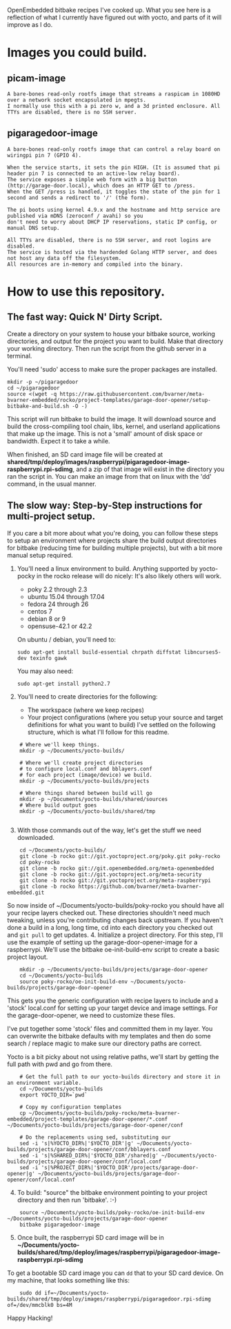 OpenEmbedded bitbake recipes I've cooked up. 
What you see here is a reflection of what I currently have figured out with yocto, and parts of it will improve as I do.

# Images you could build.
## picam-image
	A bare-bones read-only rootfs image that streams a raspicam in 1080HD over a network socket encapsulated in mpegts.
	I normally use this with a pi zero w, and a 3d printed enclosure. All TTYs are disabled, there is no SSH server.

## pigaragedoor-image
	A bare-bones read-only rootfs image that can control a relay board on wiringpi pin 7 (GPIO 4).
	
	When the service starts, it sets the pin HIGH. (It is assumed that pi header pin 7 is connected to an active-low relay board).
	The service exposes a simple web form with a big button (http://garage-door.local), which does an HTTP GET to /press.
	When the GET /press is handled, it toggles the state of the pin for 1 second and sends a redirect to '/' (the form).
	
	The pi boots using kernel 4.9.x and the hostname and http service are published via mDNS (zeroconf / avahi) so you
	don't need to worry about DHCP IP reservations, static IP config, or manual DNS setup.
	
	All TTYs are disabled, there is no SSH server, and root logins are disabled.
	The service is hosted via the hardended Golang HTTP server, and does not host any data off the filesystem.
	All resources are in-memory and compiled into the binary.

# How to use this repository.

## The fast way: Quick N' Dirty Script.

Create a directory on your system to house your bitbake source, working directories, and output for the project you want to build.
Make that directory your working directory.
Then run the script from the github server in a terminal.

You'll need 'sudo' access to make sure the proper packages are installed.

```
mkdir -p ~/pigaragedoor
cd ~/pigaragedoor
source <(wget -q https://raw.githubusercontent.com/bvarner/meta-bvarner-embedded/rocko/project-templates/garage-door-opener/setup-bitbake-and-build.sh -O -)
```

This script will run bitbake to build the image. It will download source and build the cross-compiling tool chain, libs, kernel, and userland applications that make up the image.
This is not a 'small' amount of disk space or bandwidth. Expect it to take a while.

When finished, an SD card image file will be created at **shared/tmp/deploy/images/raspberrypi/pigaragedoor-image-raspberrypi.rpi-sdimg**, and a zip of that image will exist in the directory you ran the script in.
You can make an image from that on linux with the 'dd' command, in the usual manner.


## The slow way: Step-by-Step instructions for multi-project setup.

If you care a bit more about what you're doing, you can follow these steps to setup an environment where projects share the build
output directories for bitbake (reducing time for building multiple projects), but with a bit more manual setup required.

 1. You'll need a linux environment to build. Anything supported by yocto-pocky in the rocko release will do nicely: It's also likely others will work.
    * poky 2.2 through 2.3
    * ubuntu 15.04 through 17.04
    * fedora 24 through 26
    * centos 7
    * debian 8 or 9
    * opensuse-42.1 or 42.2
    
    On ubuntu / debian, you'll need to:
    ```
    sudo apt-get install build-essential chrpath diffstat libncurses5-dev texinfo gawk
    ```
    You may also need:
    ```
    sudo apt-get install python2.7
    ```
    
 2. You'll need to create directories for the following:
    * The workspace (where we keep recipes)
    * Your project configurations (where you setup your source and target definitions for what you want to build)
    I've settled on the following structure, which is what I'll follow for this readme.
    
```    
	# Where we'll keep things.
    mkdir -p ~/Documents/yocto-builds/
    
    # Where we'll create project directories 
    # to configure local.conf and bblayers.conf
    # for each project (image/device) we build.
    mkdir -p ~/Documents/yocto-builds/projects
    
    # Where things shared between build will go
    mkdir -p ~/Documents/yocto-builds/shared/sources
    # Where build output goes
    mkdir -p ~/Documents/yocto-builds/shared/tmp
    
```
 3. With those commands out of the way, let's get the stuff we need downloaded.
```
    cd ~/Documents/yocto-builds/
    git clone -b rocko git://git.yoctoproject.org/poky.git poky-rocko
    cd poky-rocko
    git clone -b rocko git://git.openembedded.org/meta-openembedded
    git clone -b rocko git://git.yoctoproject.org/meta-security
    git clone -b rocko git://git.yoctoproject.org/meta-raspberrypi
    git clone -b rocko https://github.com/bvarner/meta-bvarner-embedded.git
```
So now inside of ~/Documents/yocto-builds/poky-rocko you should have all your recipe layers checked out.
These directories shouldn't need much tweaking, unless you're contributing changes back upstream.
If you haven't done a build in a long, long time, cd into each directory you checked out and `git pull` to get updates.
 4. Initialize a project directory.
For this step, I'll use the example of setting up the garage-door-opener-image for a raspberrypi.
We'll use the bitbake oe-init-build-env script to create a basic project layout.
```
	mkdir -p ~/Documents/yocto-builds/projects/garage-door-opener
	cd ~/Documents/yocto-builds
	source poky-rocko/oe-init-build-env ~/Documents/yocto-builds/projects/garage-door-opener
```
This gets you the generic configuration with recipe layers to include and a 'stock' local.conf for setting up your 
target device and image settings. For the garage-door-opener, we need to customize these files.

I've put together some 'stock' files and committed them in my layer. You can overwrite the bitbake defaults with my 
templates and then do some search / replace magic to make sure our directory paths are correct.

Yocto is a bit picky about not using relative paths, we'll start by getting the full path with pwd and go from there.

```
	# Get the full path to our yocto-builds directory and store it in an environment variable.
	cd ~/Documents/yocto-builds
	export YOCTO_DIR=`pwd`
	
	# Copy my configuration templates
	cp ~/Documents/yocto-builds/poky-rocko/meta-bvarner-embedded/project-templates/garage-door-opener/*.conf ~/Documents/yocto-builds/projects/garage-door-opener/conf
	
	# Do the replacements using sed, substituting our 
	sed -i 's|%YOCTO_DIR%|'$YOCTO_DIR'|g' ~/Documents/yocto-builds/projects/garage-door-opener/conf/bblayers.conf
	sed -i 's|%SHARED_DIR%|'$YOCTO_DIR'/shared|g' ~/Documents/yocto-builds/projects/garage-door-opener/conf/local.conf
	sed -i 's|%PROJECT_DIR%|'$YOCTO_DIR'/projects/garage-door-opener|g' ~/Documents/yocto-builds/projects/garage-door-opener/conf/local.conf
```
 4. To build: "source" the bitbake environment pointing to your project directory and then run 'bitbake'. :-)
 
```
	source ~/Documents/yocto-builds/poky-rocko/oe-init-build-env ~/Documents/yocto-builds/projects/garage-door-opener
	bitbake pigaragedoor-image
```
 5. Once built, the raspberrypi SD card image will be in **~/Documents/yocto-builds/shared/tmp/deploy/images/raspberrypi/pigaragedoor-image-raspberrypi.rpi-sdimg**
 
 To get a bootable SD card image you can `dd` that to your SD card device. On my machine, that looks something like this:
```
 	sudo dd if=~/Documents/yocto-builds/shared/tmp/deploy/images/raspberrypi/pigaragedoor.rpi-sdimg of=/dev/mmcblk0 bs=4M
```

Happy Hacking!
